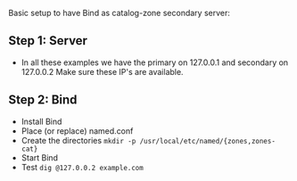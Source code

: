 Basic setup to have Bind as catalog-zone secondary server:

## Step 1: Server
- In all these examples we have the primary on 127.0.0.1 and secondary on 127.0.0.2
  Make sure these IP's are available.

## Step 2: Bind
- Install Bind
- Place (or replace) named.conf
- Create the directories `mkdir -p /usr/local/etc/named/{zones,zones-cat}`
- Start Bind
- Test `dig @127.0.0.2 example.com`
